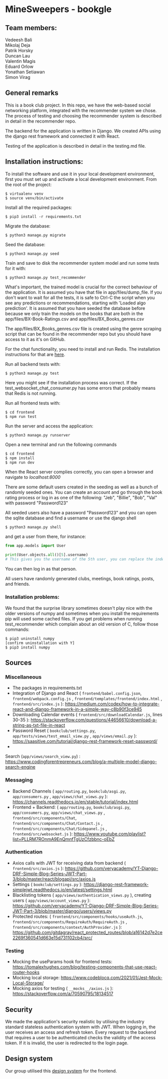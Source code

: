 # MineSweepers - bookgle

## Team members:

Vedeesh Bali<br />
Mikolaj Deja<br />
Patrik Horsky<br />
Duncan Lau<br />
Valentin Magis<br />
Eduard Orlow<br />
Yonathan Setiawan<br />
Simon Virag<br />

## General remarks

This is a book club project. In this repo, we have the web-based social networking platform, integrated with the
recommender system we chose. The process of testing and choosing the recommender system is described in detail in the
recommender repo.

The backend for the application is written in Django. We created APIs using the django rest framework and connected it
with React.

Testing of the application is described in detail in the testing.md file.

## Installation instructions:

To install the software and use it in your local development environment, first you must set up and activate a local
development environment. From the root of the project:

```
$ virtualenv venv
$ source venv/bin/activate
```

Install all the required packages:

```
$ pip3 install -r requirements.txt
```

Migrate the database:

```
$ python3 manage.py migrate
```

Seed the database:

```
$ python3 manage.py seed
```

Train and save to disk the recommender system model and run some tests for it with:

```
$ python3 manage.py test_recommender
```

What's important, the trained model is crucial for the correct behaviour of the application. It is assumed you have that
file in app/files/dump_file. If you don't want to wait for all the tests, it is safe to Ctrl-C the script when you see
any predictions or recommendations, starting with 'Loaded algo prediction'. It is assumed that you have seeded the
database before because we only train the models on the books that are both in the app/files/BX-Book-Ratings.csv and
app/files/BX_Books_genres.csv

The app/files/BX_Books_genres.csv file is created using the genre scraping script that can be found in the recommender
repo but you should have access to it as it's on GitHub.

For the chat functionality, you need to install and run Redis. The installation instructions for that
are [here](https://redis.io/docs/getting-started/).

Run all backend tests with:

```
$ python3 manage.py test
```

Here you might see if the installation process was correct. If the test_websocket_chat_consumer.py has some errors that
probably means that Redis is not running.

Run all frontend tests with:

```
$ cd frontend
$ npm run test
```

Run the server and access the application:

```
$ python3 manage.py runserver
```

Open a new terminal and run the following commands

```
$ cd frontend
$ npm install
$ npm run dev
```

When the React server complies correctly, you can open a browser and navigate to
_localhost:8000_

There are some default users created in the seeding as well as a bunch of randomly seeded ones. You can create an
account and go through the book rating process or log in as one of the following:
"Jeb", "Billie", "Bob", "Val"
with password "Password123"

All seeded users also have a password "Password123" and you can open the sqlite database and find a username or use the
django shell

```
$ python3 manage.py shell
```

and get a user from there, for instance:

```python
from app.models import User

print(User.objects.all()[5].username)
# This gives you the username of the 5th user, you can replace the index with whatever you want (up to the number of users)
```

You can then log in as that person.

All users have randomly generated clubs, meetings, book ratings, posts, and friends.

### Installation problems:

We found that the surprise library sometimes doesn't play nice with the older versions of numpy and sometimes when you
install the requirements pip will used some cached files. If you get problems when running test_recommender which
complain about an old version of C, follow those commands:

```
$ pip3 uninstall numpy
[confirm uninstallation with Y]
$ pip3 install numpy 
```

## Sources

### Miscellaneous

+ The packages in requirements.txt
+ Integration of Django and React ( `frontend/babel.config.json`, `frontend/webpack.config.js`
  , `frontend/templates/frontend/index.html`
  , `frontend/src/index.js` ): https://medium.com/codex/how-to-integrate-react-and-django-framework-in-a-simple-way-c8b90f3ce945
+ Downloading Calendar events ( `frontend/src/downloadCalendar.js`, lines
  30-35 ): https://stackoverflow.com/questions/44656610/download-a-string-as-txt-file-in-react
+ Password Reset ( `bookclub/settings.py`, `app/tests/views/test_email_view.py`
  , `app/views/email.py` ): https://saasitive.com/tutorial/django-rest-framework-reset-password/
+
Search (`app/views/search_view.py`) : https://www.codingforentrepreneurs.com/blog/a-multiple-model-django-search-engine

### Messaging

+ Backend Channels ( `app/routing.py`, `bookclub/asgi.py`, `app/consumers.py`
  , `app/views/chat_views.py` ): https://channels.readthedocs.io/en/stable/tutorial/index.html
+ Frontend + Backend: ( `app/routing.py`, `bookclub/asgi.py`, `app/consumers.py`, `app/views/chat_views.py`
  , `frontend/src/components/Chat`, `frontend/src/components/Chat/Contact.js`
  , `frontend/src/components/Chat/Sidepanel.js`
  , `frontend/src/websocket.js` ): https://www.youtube.com/playlist?list=PLLRM7ROnmA9EnQmnfTgUzCfzbbnc-oEbZ

### Authentication

+ Axios calls with JWT for receiving data from
  backend ( `frontend/src/axios.js` ): https://github.com/veryacademy/YT-Django-DRF-Simple-Blog-Series-JWT-Part-3/blob/master/react/blogapi/src/axios.js
+ Settings ( `bookclub/settings.py` ): https://django-rest-framework-simplejwt.readthedocs.io/en/latest/settings.html
+ Blacklisting tokens ( `app/views/authentication_views.py` ), creating
  users ( `app/views/account_views.py` ): https://github.com/veryacademy/YT-Django-DRF-Simple-Blog-Series-JWT-Part-3/blob/master/django/users/views.py
+ Protected routes: ( `frontend/src/components/hooks/useAuth.js`, `frontend/src/components/RequireAuth/RequireAuth.js`
  , `frontend/src/components/context/AuthProvider.js` ): https://github.com/gitdagray/react_protected_routes/blob/a16142d7e2ce2269f360541d663e15d731102cb4/src/

### Testing

+ Mocking the useParams hook for frontend
  tests: https://tomalexhughes.com/blog/testing-components-that-use-react-router-hooks
+ Mocking local storage: https://www.codeblocq.com/2021/01/Jest-Mock-Local-Storage/
+ Mocking axios for testing ( `__mocks__/axios.js` ): https://stackoverflow.com/a/70590795/18134517

## Security

We made the application's security realistic by utilising the industry standard stateless authentication system with
JWT. When logging in, the user receives an access and refresh token. Every request to the backend that requires a user
to be authenticated checks the validity of the access token. If it is invalid, the user is redirected to the login page.

## Design system

Our group utilised this [design system](https://www.figma.com/proto/XT6zTlhEBBHkbUnse0FcsQ/Minesweepers-Group-Project%3A-Design-System?node-id=1%3A2&scaling=scale-down-width&page-id=0%3A1) for the frontend.
